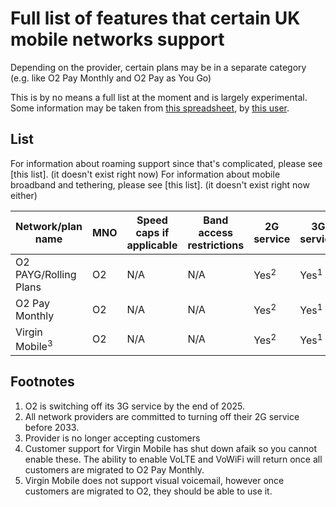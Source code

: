 # Full list of features that certain UK mobile networks support

Depending on the provider, certain plans may be in a separate category (e.g. like O2 Pay Monthly and O2 Pay as You Go)

This is by no means a full list at the moment and is largely experimental. Some information may be taken from [this spreadsheet](https://docs.google.com/spreadsheets/d/126in1zdWmjTkPB1dU2OvWF7BzTpNWiJLPGWgZ3C0n-Q/edit?usp=sharing), by [this user](https://www.ispreview.co.uk/talk/members/bubblesthefish6.33345/).

## List

For information about roaming support since that's complicated, please see [this list]. (it doesn't exist right now)
For information about mobile broadband and tethering, please see [this list]. (it doesn't exist right now either)

|Network/plan name|MNO|Speed caps if applicable|Band access restrictions|2G service|3G service|4G service|5G service|Voice over LTE|Voice over WiFi|Visual voicemail|eSIM|Call merging|
|-|-|-|-|-|-|-|-|-|-|-|-|-|
|O2 PAYG/Rolling Plans|O2|N/A|N/A|Yes<sup>2</sup>|Yes<sup>1</sup>|Yes|No|No|No|No|No|?|
|O2 Pay Monthly|O2|N/A|N/A|Yes<sup>2</sup>|Yes<sup>1</sup>|Yes|Yes|Yes|Yes*|Yes|Yes|?|
|Virgin Mobile<sup>3</sup>|O2|N/A|N/A|Yes<sup>2</sup>|Yes<sup>1</sup>|Yes|Yes|No<sup>4</sup>|No<sup>4</sup>|No<sup>5</sup>|Yes|?|

## Footnotes

1. O2 is switching off its 3G service by the end of 2025.
2. All network providers are committed to turning off their 2G service before 2033.
3. Provider is no longer accepting customers
4. Customer support for Virgin Mobile has shut down afaik so you cannot enable these. The ability to enable VoLTE and VoWiFi will return once all customers are migrated to O2 Pay Monthly.
5. Virgin Mobile does not support visual voicemail, however once customers are migrated to O2, they should be able to use it.
